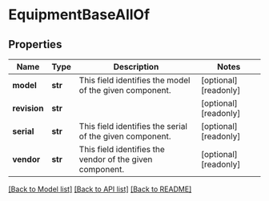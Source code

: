 # EquipmentBaseAllOf

## Properties
Name | Type | Description | Notes
------------ | ------------- | ------------- | -------------
**model** | **str** | This field identifies the model of the given component.   | [optional] [readonly] 
**revision** | **str** |  | [optional] [readonly] 
**serial** | **str** | This field identifies the serial of the given component.   | [optional] [readonly] 
**vendor** | **str** | This field identifies the vendor of the given component.    | [optional] [readonly] 

[[Back to Model list]](../README.md#documentation-for-models) [[Back to API list]](../README.md#documentation-for-api-endpoints) [[Back to README]](../README.md)


